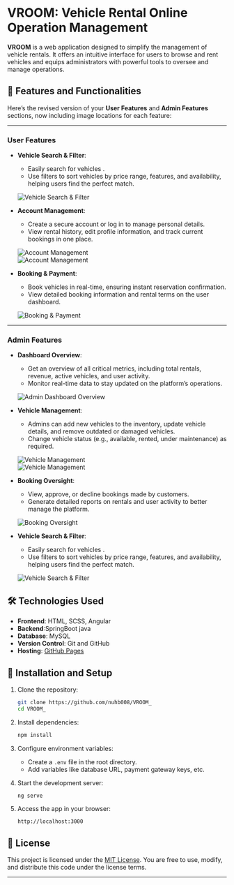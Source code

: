

# VROOM: Vehicle Rental Online Operation Management

**VROOM** is a web application designed to simplify the management of vehicle rentals. It offers an intuitive interface for users to browse and rent vehicles and equips administrators with powerful tools to oversee and manage operations.

## 🌟 Features and Functionalities

Here’s the revised version of your **User Features** and **Admin Features** sections, now including image locations for each feature:

---

### **User Features**
- **Vehicle Search & Filter**:
  - Easily search for vehicles .
  - Use filters to sort vehicles by price range, features, and availability, helping users find the perfect match.
  
  ![Vehicle Search & Filter](screenshots/s2.png)  

- **Account Management**:
  - Create a secure account or log in to manage personal details.
  - View rental history, edit profile information, and track current bookings in one place.
  
  ![Account Management](screenshots/sign.png)  
  ![Account Management](screenshots/login.png)  
  
- **Booking & Payment**:
  - Book vehicles in real-time, ensuring instant reservation confirmation.
  - View detailed booking information and rental terms on the user dashboard.

  ![Booking & Payment](screenshots/b2.png)  

---

### **Admin Features**
- **Dashboard Overview**:
  - Get an overview of all critical metrics, including total rentals, revenue, active vehicles, and user activity.
  - Monitor real-time data to stay updated on the platform’s operations.

  ![Admin Dashboard Overview](screenshots/option.png)  

- **Vehicle Management**:
  - Admins can add new vehicles to the inventory, update vehicle details, and remove outdated or damaged vehicles.
  - Change vehicle status (e.g., available, rented, under maintenance) as required.
  
  ![Vehicle Management](screenshots/post.png)  
  ![Vehicle Management](screenshots/up.png)  


- **Booking Oversight**:
  - View, approve, or decline bookings made by customers.
  - Generate detailed reports on rentals and user activity to better manage the platform.

  ![Booking Oversight](screenshots/a2.png)  



- **Vehicle Search & Filter**:
  - Easily search for vehicles .
  - Use filters to sort vehicles by price range, features, and availability, helping users find the perfect match.
  
  ![Vehicle Search & Filter](screenshots/s2.png)  

## 🛠️ Technologies Used

- **Frontend**: HTML, SCSS, Angular
- **Backend**:SpringBoot java
- **Database**: MySQL 
- **Version Control**: Git and GitHub
- **Hosting**: [GitHub Pages](https://nuhb008.github.io/VROOM_/) 


## 🔧 Installation and Setup

1. Clone the repository:
   ```bash
   git clone https://github.com/nuhb008/VROOM_
   cd VROOM_
   ```

2. Install dependencies:
   ```bash
   npm install
   ```

3. Configure environment variables:
   - Create a `.env` file in the root directory.
   - Add variables like database URL, payment gateway keys, etc.

4. Start the development server:
   ```bash
   ng serve
   ```

5. Access the app in your browser:
   ```
   http://localhost:3000
   ```

## 📄 License

This project is licensed under the [MIT License](LICENSE). You are free to use, modify, and distribute this code under the license terms.

---

